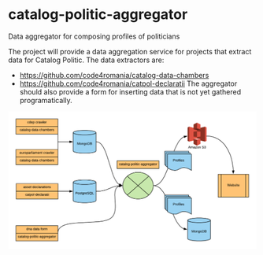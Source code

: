 # catalog-politic-aggregator
Data aggregator for composing profiles of politicians

The project will provide a data aggregation service for projects that extract data for Catalog Politic.
The data extractors are:
- https://github.com/code4romania/catalog-data-chambers
- https://github.com/code4romania/catpol-declaratii
The aggregator should also provide a form for inserting data that is not yet gathered programatically.

![alt text](https://raw.githubusercontent.com/code4romania/catalog-politic-aggregator/develop/Catalog%20Politic.png)
